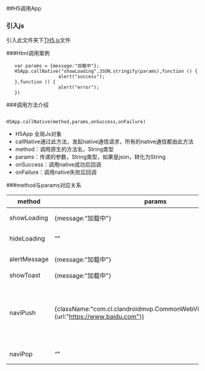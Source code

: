 ##H5调用App

### 引入js

引入此文件夹下[TH5.js](TH5.js)文件

###Html调用案例

```
   var params = {message:"加载中"};
   H5App.callNative("showLoading",JSON.stringify(params),function () {
                   alert("success");
   },function () {
                   alert("error");
   })

```

###调用方法介绍

```

H5App.callNative(method,params,onSuccess,onFailure)

```

* H5App 全局Js对象
* callNative通过此方法，发起native通信请求，所有的native通信都由此方法
* method：调用原生的方法名，String类型
* params：传递的参数，String类型，如果是json，转化为String
* onSuccess：调用native成功后回调
* onFailure：调用native失败后回调

###method与params对应关系

|method|params|描述|
|--|--|--|
|showLoading|{message:"加载中"}|弹出框加载方式|
|hideLoading|""|弹出框加载关闭|
|alertMessage|{message:"加载中"}|弹出确认提示框|
|showToast|{message:"加载中"}|toast显示|
|naviPush|{className:"com.cl.clandroidmvp.CommonWebViewActivity",params:{url:"https://www.baidu.com"}}|映射到startActivity方法，className是类名，params，是传的参数|
|naviPop|“”|关闭当前activity|
